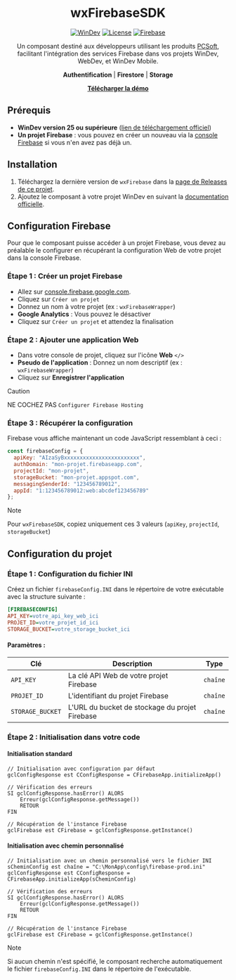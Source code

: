 <h1 align="center">wxFirebaseSDK</h1>

<div align="center">

[![WinDev](https://img.shields.io/badge/WinDev-25+-blue.svg?style=for-the-badge)](https://pcsoft.fr/)
[![License](https://img.shields.io/badge/License-MIT-green.svg?style=for-the-badge)](LICENSE)
[![Firebase](https://img.shields.io/badge/Firebase-REST_API-orange.svg?style=for-the-badge)](https://firebase.google.com/docs/reference/rest)

</div>

<p align="center">
    Un composant destiné aux développeurs utilisant les produits 
    <a href="https://pcsoft.fr/" target="_blank">PCSoft</a>, facilitant l'intégration des services Firebase dans vos projets WinDev, WebDev, et WinDev Mobile.
</p>

<p align="center">
    <strong>Authentification</strong> | <strong>Firestore</strong> | <strong>Storage</strong>
</p>

<p align="center">
    <a href="https://github.com/pcsoft-toolkit/wxFirebaseSDK/tree/main/Ressources/Exemple"><strong>Télécharger la démo</strong></a>
</p>

## Prérequis

- **WinDev version 25 ou supérieure** ([lien de téléchargement officiel](https://pcsoft.fr/st/telec/index.html))
- **Un projet Firebase** : vous pouvez en créer un nouveau via la [console Firebase](https://console.firebase.google.com/u/0/) si vous n'en avez pas déjà un.

## Installation

1. Téléchargez la dernière version de `wxFirebase` dans la [page de Releases de ce projet](https://github.com/pcsoft-toolkit/wxFirebaseSDK/releases).
2. Ajoutez le composant à votre projet WinDev en suivant la [documentation officielle](https://doc.pcsoft.fr/?2014006).

## Configuration Firebase

Pour que le composant puisse accéder à un projet Firebase, vous devez au préalable le configurer en récupérant la configuration Web de votre projet dans la console Firebase.

### Étape 1 : Créer un projet Firebase

- Allez sur [console.firebase.google.com](https://console.firebase.google.com).
- Cliquez sur `Créer un projet`
- Donnez un nom à votre projet (ex : `wxFirebaseWrapper`)
- **Google Analytics** : Vous pouvez le désactiver
- Cliquez sur `Créer un projet` et attendez la finalisation

### Étape 2 : Ajouter une application Web
- Dans votre console de projet, cliquez sur l'icône **Web** `</>`
- **Pseudo de l'application** : Donnez un nom descriptif (ex : `wxFirebaseWrapper`)
- Cliquez sur **Enregistrer l'application**
> [!CAUTION]
>  NE COCHEZ PAS `Configurer Firebase Hosting`

### Étape 3 : Récupérer la configuration
Firebase vous affiche maintenant un code JavaScript ressemblant à ceci :
```js
const firebaseConfig = {
  apiKey: "AIzaSyBxxxxxxxxxxxxxxxxxxxxxxxx",
  authDomain: "mon-projet.firebaseapp.com", 
  projectId: "mon-projet",
  storageBucket: "mon-projet.appspot.com",
  messagingSenderId: "123456789012",
  appId: "1:123456789012:web:abcdef123456789"
};
```
> [!NOTE]
> Pour `wxFirebaseSDK`, copiez uniquement ces 3 valeurs (`apiKey`, `projectId`, `storageBucket`)

## Configuration du projet
### Étape 1 : Configuration du fichier INI
Créez un fichier `firebaseConfig.INI` dans le répertoire de votre exécutable avec la structure suivante :
```ini
[FIREBASECONFIG]
API_KEY=votre_api_key_web_ici
PROJET_ID=votre_projet_id_ici
STORAGE_BUCKET=votre_storage_bucket_ici
```
#### Paramètres :
| Clé | Description | Type |
| --- | --- | --- |
| `API_KEY` | La clé API Web de votre projet Firebase | `chaîne`
| `PROJET_ID`  | L'identifiant du projet Firebase | `chaîne`
| `STORAGE_BUCKET` | L'URL du bucket de stockage du projet Firebase | `chaîne`

### Étape 2 : Initialisation dans votre code
#### Initialisation standard
```WLangage
// Initialisation avec configuration par défaut
gclConfigResponse est CConfigResponse = CFirebaseApp.initializeApp()

// Vérification des erreurs
SI gclConfigResponse.hasError() ALORS
	Erreur(gclConfigResponse.getMessage())
	RETOUR
FIN

// Récupération de l'instance Firebase
gclFirebase est CFirebase = gclConfigResponse.getInstance()
```

#### Initialisation avec chemin personnalisé
```WLangage
// Initialisation avec un chemin personnalisé vers le fichier INI
sCheminConfig est chaîne = "C:\MonApp\config\firebase-prod.ini"
gclConfigResponse est CConfigResponse = CFirebaseApp.initializeApp(sCheminConfig)

// Vérification des erreurs
SI gclConfigResponse.hasError() ALORS
	Erreur(gclConfigResponse.getMessage())
	RETOUR
FIN

// Récupération de l'instance Firebase
gclFirebase est CFirebase = gclConfigResponse.getInstance()
```
> [!NOTE]
>  Si aucun chemin n'est spécifié, le composant recherche automatiquement le fichier `firebaseConfig.INI` dans le répertoire de l'exécutable.